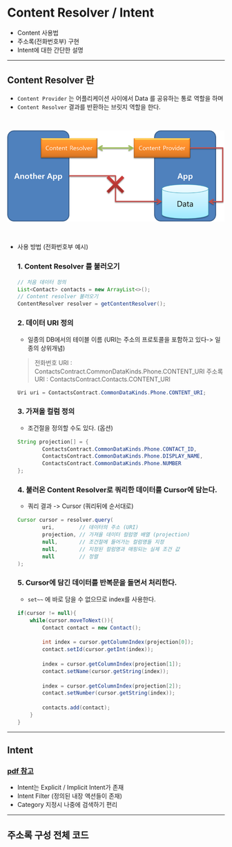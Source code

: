 # Content Resolver / Intent
- Content 사용법
- 주소록(전화번호부) 구현
- Intent에 대한 간단한 설명

---

## Content Resolver 란
- `Content Provider` 는 어플리케이션 사이에서 Data 를 공유하는 통로 역할을 하며
- `Content Resolver` 결과를 반환하는 브릿지 역할을 한다.
</br>

![](https://github.com/Lee-KyungSeok/Study/blob/master/Android/Contents/ContactPractice/picture/contentResolver.png)

</br>

- 사용 방법 (전화번호부 예시)

  ### 1. Content Resolver 를 불러오기

  ```java
  // 처음 데이터 정의
  List<Contact> contacts = new ArrayList<>();
  // Content resolver 불러오기
  ContentResolver resolver = getContentResolver();
  ```

  ### 2. 데이터 URI 정의
    - 일종의 DB에서의 테이블 이름 (URI는 주소의 프로토콜을 포함하고 있다-> 일종의 상위개념)

  > 전화번호 URI : ContactsContract.CommonDataKinds.Phone.CONTENT_URI
  > 주소록 URI : ContactsContract.Contacts.CONTENT_URI
  ```java
  Uri uri = ContactsContract.CommonDataKinds.Phone.CONTENT_URI;
  ```

  ### 3. 가져올 컬럼 정의
    - 조건절을 정의할 수도 있다. (옵션)

  ```java
  String projection[] = {
          ContactsContract.CommonDataKinds.Phone.CONTACT_ID,
          ContactsContract.CommonDataKinds.Phone.DISPLAY_NAME,
          ContactsContract.CommonDataKinds.Phone.NUMBER
  };  
  ```

  ### 4. 불러온 Content Resolver로 쿼리한 데이터를 Cursor에 담는다.
    - 쿼리 결과 -> Cursor (쿼리뒤에 순서대로)

  ```java
  Cursor cursor = resolver.query(
          uri,        // 데이터의 주소 (URI)
          projection, // 가져올 데이터 컬럼명 배열 (projection)
          null,       // 조건절에 들어가는 컬럼명들 지정
          null,       // 지정된 컬럼명과 매핑되는 실제 조건 값
          null        // 정렬
  );
  ```

  ### 5. Cursor에 담긴 데이터를 반복문을 돌면서 처리한다.
    - `set~~` 에 바로 담을 수 없으므로 index를 사용한다.

  ```java
  if(cursor != null){
      while(cursor.moveToNext()){
          Contact contact = new Contact();

          int index = cursor.getColumnIndex(projection[0]);
          contact.setId(cursor.getInt(index));

          index = cursor.getColumnIndex(projection[1]);
          contact.setName(cursor.getString(index));

          index = cursor.getColumnIndex(projection[2]);
          contact.setNumber(cursor.getString(index));

          contacts.add(contact);
      }
  }
  ```

---

## Intent
  ### [pdf 참고](https://github.com/Lee-KyungSeok/Study/blob/master/Android/Contents/ContactPractice/pdf/007_Intent.pdf)

  - Intent는 Explicit / Implicit Intent가 존재
  - Intent Filter (정의된 내장 액션들이 존재)
  - Category 지정시 나중에 검색하기 편리

---

## 주소록 구성 전체 코드
